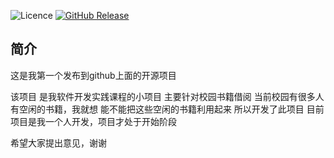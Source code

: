 ![Licence](https://img.shields.io/badge/licence-none-green.svg)
[![GitHub Release](https://img.shields.io/github/release/lihengming/spring-boot-api-project-seed.svg)](https://github.com/lihengming/spring-boot-api-project-seed/releases)
## 简介
这是我第一个发布到github上面的开源项目

该项目 是我软件开发实践课程的小项目
主要针对校园书籍借阅
当前校园有很多人有空闲的书籍，我就想
能不能把这些空闲的书籍利用起来
所以开发了此项目
目前项目是我一个人开发，项目才处于开始阶段

希望大家提出意见，谢谢
